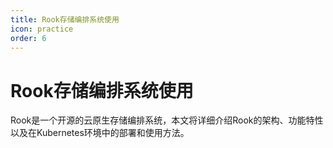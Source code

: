 ```yaml
---
title: Rook存储编排系统使用
icon: practice
order: 6
---
```


# Rook存储编排系统使用

Rook是一个开源的云原生存储编排系统，本文将详细介绍Rook的架构、功能特性以及在Kubernetes环境中的部署和使用方法。

